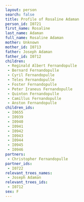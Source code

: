 ```yaml
---
layout: person
search: false
title: Profile of Rosaline Adaman
person_id: I0721
first_name: Rosaline
last_name: Adaman
full_name: Rosaline Adaman
mother: Unknown
mother_id: I0713
father: Joseph Adaman
father_id: I0712
children:
 - Reginald Albert Fernandopulle
 - Bernard Fernandopulle
 - Cyril Fernandopulle
 - Teles Fernandopulle
 - Foster Fernandopulle
 - Peter Iraneus Fernandopulle
 - Quinton Fernandopulle
 - Camillus Fernandopulle
 - Anston Fernandopulle
children_ids:
 - I0655
 - I0939
 - I0940
 - I0941
 - I0942
 - I0943
 - I0944
 - I0945
 - I0946
partners:
 - Christopher Fernandopulle
partner_ids:
 - I0722
relevant_trees_names:
 - Joseph Adaman
relevant_trees_ids:
 - I0712
sex: F
---
```


